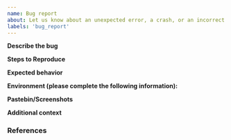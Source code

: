 ```yaml
---
name: Bug report
about: Let us know about an unexpected error, a crash, or an incorrect behavior.
labels: 'bug_report'
---
```


<!--
Hi there,

Thank you for opening an issue. Please note that we try to keep the Pelias issue tracker reserved for bug reports and feature requests. For general usage questions, please use the community chat room https://gitter.im/pelias/pelias.

If your issue relates to a specific Pelias sub-project, please open it in the project's own repository. The index of sub-projects is at https://github.com/pelias

Time spent by members of our community answering your issue is unpaid.
Please be professional and kind to those responding to you.

Bug reports which are clearly written are more likely to get the attention of the developers who can help you.
-->

**Describe the bug**
<!--
A clear and concise description of what the bug is.
-->

**Steps to Reproduce**
<!--
Steps to reproduce the behavior:
1. Install '...'
2. Run '....'
3. See error
-->

**Expected behavior**
<!--
A clear and concise description of what you expected to happen.
-->

**Environment (please complete the following information):**
<!--
 - OS: [e.g. Linux/Mac/Windows]
 - Docker versions: [e.g. `docker --version`, `docker-compose --version`]
-->

**Pastebin/Screenshots**
<!--
If applicable, add a link to a gist/pastebin or screenshots to help explain your problem.
When pasting large text blobs, please ensure JSON is pretty-printed and pasted within backticks.
-->

**Additional context**
<!--
Are there anything atypical about your situation that we should know? For example: is Pelias running in a virtualized environment? Are you using any non-default values in your pelias.json, docker-compose.yml or .env files?
-->

### References
<!--
Are there any other GitHub issues, whether open or closed, that are related to the problem you've described above or to the suggested solution? If so, please create a list below that mentions each of them.
-->
